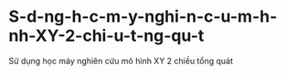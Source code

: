 # S-d-ng-h-c-m-y-nghi-n-c-u-m-h-nh-XY-2-chi-u-t-ng-qu-t
Sử dụng học máy nghiên cứu mô hình XY 2 chiều tổng quát
